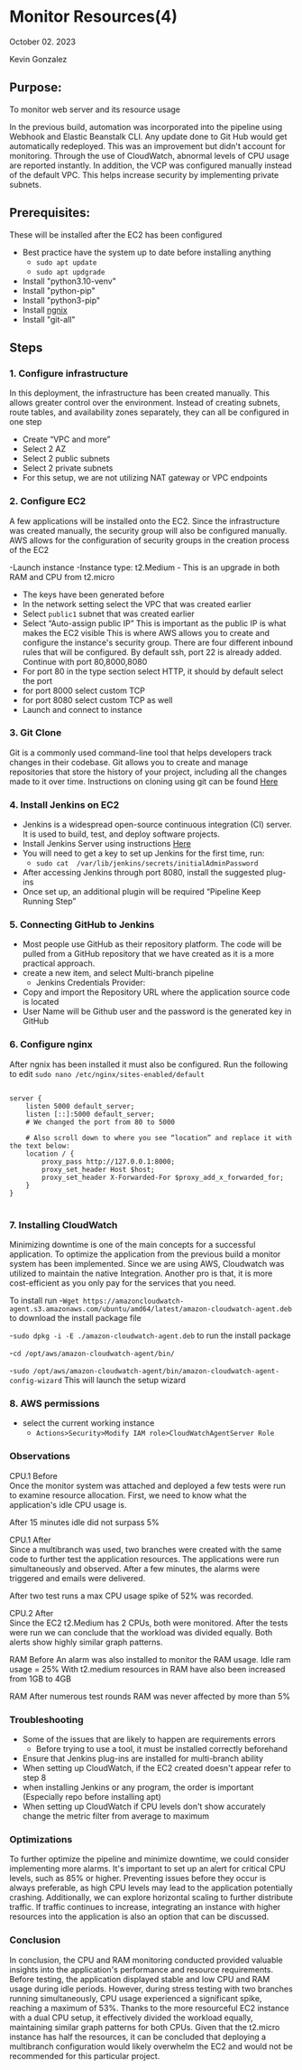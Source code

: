 # Monitor Resources(4)
October 02. 2023

Kevin Gonzalez

## Purpose:

To monitor web server and its resource usage

In the previous build, automation was incorporated into the pipeline using Webhook and Elastic Beanstalk CLI. Any update done to Git Hub would get automatically redeployed. This was an improvement but didn't account for monitoring. Through the use of CloudWatch, abnormal levels of CPU usage are reported instantly. In addition, the VCP was configured manually instead of the default VPC. This helps increase security by implementing private subnets.

## Prerequisites:
These will be installed after the EC2 has been configured
- Best practice have the system up to date before installing anything
     - `sudo apt update`
     - `sudo apt updgrade`
- Install "python3.10-venv"
- Install "python-pip"
- Install "python3-pip"
- Install [ngnix](https://www.nginx.com/blog/setting-up-nginx/)
- Install "git-all"



## Steps

### 1. Configure infrastructure
In this deployment, the infrastructure has been created manually. This allows greater control over the environment. Instead of creating subnets, route tables, and availability zones separately, they can all be configured in one step 
- Create “VPC and more”  
- Select 2 AZ
- Select 2 public subnets
- Select 2 private subnets
- For this setup, we are not utilizing NAT gateway or VPC endpoints

### 2. Configure EC2

A few applications will be installed onto the EC2. Since the infrastructure was created manually, the security group will also be configured manually. AWS allows for the configuration of security groups in the creation process of the EC2

-Launch instance
-Instance type: t2.Medium 
	- This is an upgrade in both RAM and CPU from t2.micro
- The keys have been generated before
- In the network setting select the VPC that was created earlier
- Select `public1` subnet that was created earlier
- Select “Auto-assign public IP” This is important as the public IP is what makes the EC2 visible 
This is where AWS allows you to create and configure the instance's security group. There are four different inbound rules that will be configured. By default ssh, port 22 is already added. Continue with port 80,8000,8080
- For port 80 in the type section select HTTP, it should by default select the port
- for port 8000 select custom TCP
- for port 8080 select custom TCP as well
- Launch and connect to instance

### 3. Git Clone

Git is a commonly used command-line tool that helps developers track changes in their codebase. Git allows you to create and manage repositories that store the history of your project, including all the changes made to it over time.  Instructions on cloning using git can be found [Here](https://github.com/kevingonzalez7997/Git_Cloning.git)

### 4. Install Jenkins on EC2

- Jenkins is a widespread open-source continuous integration (CI) server. It is used to build, test, and deploy software projects.
- Install Jenkins Server using instructions [Here](https://pkg.jenkins.io/debian/)
- You will need to get a key to set up Jenkins for the first time, run:
     -  `sudo cat  /var/lib/jenkins/secrets/initialAdminPassword`
- After accessing Jenkins through port 8080, install the suggested plug-ins
- Once set up, an additional plugin will be required “Pipeline Keep Running Step”

### 5. Connecting GitHub to Jenkins 

- Most people use GitHub as their repository platform. The code will be pulled from a GitHub repository that we have created as it is a more practical approach.
- create a new item, and select  Multi-branch pipeline
  - Jenkins Credentials Provider:
- Copy and import the Repository URL where the application source code is located
- User Name will be Github user and the password is the generated key in GitHub

### 6. Configure nginx
After ngnix has been installed it must also be configured.
Run the following to edit 
`sudo nano /etc/nginx/sites-enabled/default`

<pre>
<code>
server {
    listen 5000 default_server;
    listen [::]:5000 default_server;
    # We changed the port from 80 to 5000

    # Also scroll down to where you see “location” and replace it with the text below:
    location / {
        proxy_pass http://127.0.0.1:8000;
        proxy_set_header Host $host;
        proxy_set_header X-Forwarded-For $proxy_add_x_forwarded_for;
    }
}
</code>
</pre>

### 7. Installing CloudWatch
Minimizing downtime is one of the main concepts for a successful application. To optimize the application from the previous build a monitor system has been implemented. Since we are using AWS, Cloudwatch was utilized to maintain the native Integration. Another pro is that, it is more cost-efficient as you only pay for the services that you need.

To install run
-`Wget https://amazoncloudwatch-agent.s3.amazonaws.com/ubuntu/amd64/latest/amazon-cloudwatch-agent.deb` to download the install package file

-`sudo dpkg -i -E ./amazon-cloudwatch-agent.deb` to run the install package

-`cd /opt/aws/amazon-cloudwatch-agent/bin/`

-`sudo /opt/aws/amazon-cloudwatch-agent/bin/amazon-cloudwatch-agent-config-wizard`
This will launch the setup wizard 

### 8. AWS permissions
- select the current working instance
	- `Actions>Security>Modify IAM role>CloudWatchAgentServer Role` 

### Observations

CPU.1 Before  
Once the monitor system was attached and deployed a few tests were run to examine resource allocation. First, we need to know what the application's idle CPU usage is. 

After 15 minutes idle did not surpass 5%

CPU.1 After  
Since a multibranch was used, two branches were created with the same code to further test the application resources. The applications were run simultaneously and observed. After a few minutes, the alarms were triggered and emails were delivered.

After two test runs a max CPU usage spike of 52% was recorded.

CPU.2 After  
Since the EC2 t2.Medium has 2 CPUs, both were monitored. After the tests were run we can conclude that the workload was divided equally. Both alerts show highly similar graph patterns. 

RAM Before 
An alarm was also installed to monitor the RAM usage.
Idle ram usage = 25%
With t2.medium resources in RAM have also been increased from 1GB to 4GB

RAM After
numerous test rounds RAM was never affected by more than 5% 	

### Troubleshooting 
- Some of the issues that are likely to happen are requirements errors
	- Before trying to use a tool, it must be installed correctly beforehand
- Ensure that Jenkins plug-ins are installed for multi-branch ability
- When setting up CloudWatch, if the EC2 created doesn't appear refer to step 8
- when installing Jenkins or any program, the order is important (Especially repo before installing apt)
- When setting up CloudWatch if CPU levels don't show accurately change the metric filter from average to maximum 

### Optimizations
To further optimize the pipeline and minimize downtime, we could consider implementing more alarms. It's important to set up an alert for critical CPU levels, such as 85% or higher. Preventing issues before they occur is always preferable, as high CPU levels may lead to the application potentially crashing. Additionally, we can explore horizontal scaling to further distribute traffic. If traffic continues to increase, integrating an instance with higher resources into the application is also an option that can be discussed. 

### Conclusion 
In conclusion, the CPU and RAM monitoring conducted provided valuable insights into the application's performance and resource requirements. Before testing, the application displayed stable and low CPU and RAM usage during idle periods. However, during stress testing with two branches running simultaneously, CPU usage experienced a significant spike, reaching a maximum of 53%. Thanks to the more resourceful EC2 instance with a dual CPU setup, it effectively divided the workload equally, maintaining similar graph patterns for both CPUs. Given that the t2.micro instance has half the resources, it can be concluded that deploying a multibranch configuration would likely overwhelm the EC2 and would not be recommended for this particular project.
